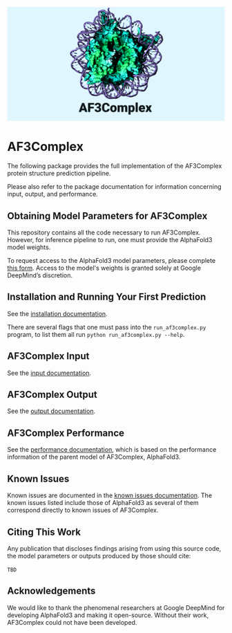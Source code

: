 ![header](docs/header.png)

# AF3Complex

The following package provides the full implementation of the AF3Complex protein
structure prediction pipeline.

Please also refer to the package documentation for information concerning input, output, 
and performance.

## Obtaining Model Parameters for AF3Complex

This repository contains all the code necessary to run AF3Complex. However, 
for inference pipeline to run, one must provide the AlphaFold3 model weights. 

To request access to the AlphaFold3 model parameters, please complete
[this form](https://forms.gle/svvpY4u2jsHEwWYS6). Access to the model's weights
is granted solely at Google DeepMind’s discretion.

## Installation and Running Your First Prediction

See the [installation documentation](docs/installation.md).

There are several flags that one must pass into the `run_af3complex.py` program, to
list them all run `python run_af3complex.py --help`. 

## AF3Complex Input

See the [input documentation](docs/input.md).

## AF3Complex Output

See the [output documentation](docs/output.md).

## AF3Complex Performance

See the [performance documentation](docs/performance.md), which is based on the performance
information of the parent model of AF3Complex, AlphaFold3.

## Known Issues

Known issues are documented in the
[known issues documentation](docs/known_issues.md). The known issues listed include
those of AlphaFold3 as several of them correspond directly to known issues of AF3Complex. 

## Citing This Work

Any publication that discloses findings arising from using this source code, the
model parameters or outputs produced by those should cite:

```TBD```




## Acknowledgements

We would like to thank the phenomenal researchers at Google DeepMind for developing AlphaFold3 and making it 
open-source. Without their work, AF3Complex could not have been developed. 





